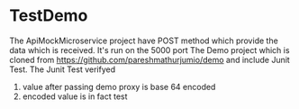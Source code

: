 # TestDemo
The ApiMockMicroservice project have POST method which provide the data which is received. It's run on the 5000 port
The Demo project which is cloned from https://github.com/pareshmathurjumio/demo and include Junit Test.
The Junit Test verifyed 
1. value after passing demo proxy is base 64 encoded
2. encoded value is in fact test
